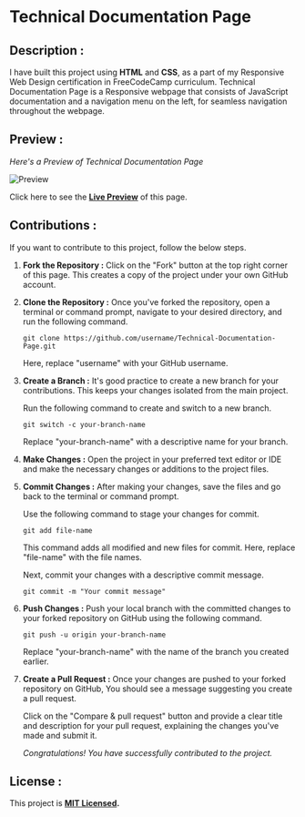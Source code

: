 # Technical Documentation Page

## Description :

I have built this project using **HTML** and **CSS**, as a part of my Responsive Web Design certification in FreeCodeCamp curriculum. Technical Documentation Page is a Responsive webpage that consists of JavaScript documentation and a navigation menu on the left, for seamless navigation throughout the webpage.

## Preview :

*Here's a Preview of Technical Documentation Page*

![Preview](https://github.com/GowriPriyankaM/Technical-Documentation-Page/blob/main/assets/JS%20Documentation%20Preview%20(1).gif)

Click here to see the **[Live Preview](https://codepen.io/GowriPriyankaM/full/qBQaGqw)** of this page.

## Contributions :

If you want to contribute to this project, follow the below steps.

1. **Fork the Repository :** Click on the "Fork" button at the top right corner of this page. This creates a copy of the project under your own GitHub account.

2. **Clone the Repository :** Once you've forked the repository, open a terminal or command prompt, navigate to your desired directory, and run the following command.
 
      ```
      git clone https://github.com/username/Technical-Documentation-Page.git
      ```
 
      Here, replace "username" with your GitHub username.
 
3. **Create a Branch :** It's good practice to create a new branch for your contributions. This keeps your changes isolated from the main project. 

      Run the following command to create and switch to a new branch.

      ```
      git switch -c your-branch-name  
      ```
      
      Replace "your-branch-name" with a descriptive name for your branch.

4. **Make Changes :** Open the project in your preferred text editor or IDE and make the necessary changes or additions to the project files.

5. **Commit Changes :** After making your changes, save the files and go back to the terminal or command prompt. 

      Use the following command to stage your changes for commit.  

      ```
      git add file-name
      ```

      This command adds all modified and new files for commit. Here, replace "file-name" with the file names.

      Next, commit your changes with a descriptive commit message.

      ```
      git commit -m "Your commit message"
      ```

6. **Push Changes :** Push your local branch with the committed changes to your forked repository on GitHub using the following command.

      ```
      git push -u origin your-branch-name
      ```

      Replace "your-branch-name" with the name of the branch you created earlier.

7. **Create a Pull Request :** Once your changes are pushed to your forked repository on GitHub, You should see a message suggesting you create a pull request. 

      Click on the "Compare & pull request" button and provide a clear title and description for your pull request, explaining the changes you've made and submit it.

      *Congratulations! You have successfully contributed to the project.*
      
## License :

   
   This project is **[MIT Licensed](./LICENSE).**
